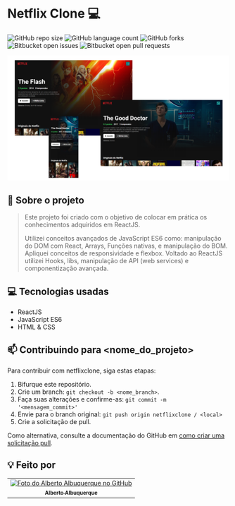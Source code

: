 # Netflix Clone 💻

![GitHub repo size](https://img.shields.io/github/repo-size/allbertuu/netflixclone?style=for-the-badge)
![GitHub language count](https://img.shields.io/github/languages/count/allbertuu/netflixclone?style=for-the-badge)
![GitHub forks](https://img.shields.io/github/forks/allbertuu/netflixclone?style=for-the-badge)
![Bitbucket open issues](https://img.shields.io/bitbucket/issues/allbertuu/netflixclone?style=for-the-badge)
![Bitbucket open pull requests](https://img.shields.io/bitbucket/pr-raw/allbertuu/netflixclone?style=for-the-badge)

<img src="./screenshots/banner.png" alt="Imagem de vizualização do site">

## 💬 Sobre o projeto
> Este projeto foi criado com o objetivo de colocar em prática os conhecimentos adquiridos em ReactJS.
>
> Utilizei conceitos avançados de JavaScript ES6 como: manipulação do DOM com React, Arrays, Funções nativas, e manipulação do BOM. Apliquei conceitos de responsividade e flexbox. Voltado ao ReactJS utilizei Hooks, libs, manipulação de API (web services) e componentização avançada.

## 💻 Tecnologias usadas
- ReactJS
- JavaScript ES6
- HTML & CSS

## 📫 Contribuindo para <nome_do_projeto>
Para contribuir com netflixclone, siga estas etapas:

1. Bifurque este repositório.
2. Crie um branch: `git checkout -b <nome_branch>`.
3. Faça suas alterações e confirme-as: `git commit -m '<mensagem_commit>'`
4. Envie para o branch original: `git push origin netflixclone / <local>`
5. Crie a solicitação de pull.

Como alternativa, consulte a documentação do GitHub em [como criar uma solicitação pull](https://help.github.com/en/github/collaborating-with-issues-and-pull-requests/creating-a-pull-request).

## 💡 Feito por

<table>
  <tr>
    <td align="center">
      <a href="https://www.github.com/allbertuu">
        <img src="https://avatars.githubusercontent.com/u/89992304?v=4" width="100px;" alt="Foto do Alberto Albuquerque no GitHub"/><br>
        <sub>
          <b>Alberto Albuquerque</b>
        </sub>
      </a>
    </td>
  </tr>
</table>
